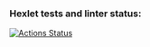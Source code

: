 ### Hexlet tests and linter status:
[![Actions Status](https://github.com/gmSafia/backend-project-44/actions/workflows/hexlet-check.yml/badge.svg)](https://github.com/gmSafia/backend-project-44/actions)